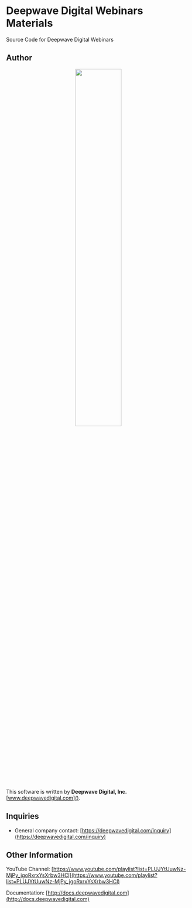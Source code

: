 # Deepwave Digital Webinars Materials
Source Code for Deepwave Digital Webinars

## Author
<p align="center">
<img src="https://deepwavedigital.com/media/images/dwd2_crop_transparent.png" Width="50%" />
</p>

This software is written by **Deepwave Digital, Inc.** [www.deepwavedigital.com]().

## Inquiries
  - General company contact: [https://deepwavedigital.com/inquiry](https://deepwavedigital.com/inquiry)
&nbsp;

## Other Information

YouTube Channel: [https://www.youtube.com/playlist?list=PLUJYtUuwNz-MjPy_jgoRxrxYsXrbw3HCl](https://www.youtube.com/playlist?list=PLUJYtUuwNz-MjPy_jgoRxrxYsXrbw3HCl)

Documentation: [http://docs.deepwavedigital.com](http://docs.deepwavedigital.com)

